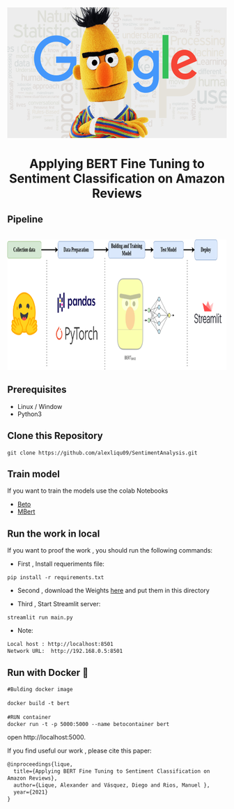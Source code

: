 <p>
  <center>
    <br>
    <img src="src/bert.png" width="1000px" height="300px">
    </br>
    </center>
</p>

<h1><center><b>Applying BERT Fine Tuning to Sentiment Classification on Amazon Reviews</b></center></h1>

<h2><b>Pipeline</b></h2>
<p>
<center>
    <br>
    <img src="src/pipeline.png" width="750px" height="300px">
    </br>
</center>
</p>


<h2><b>Prerequisites</b></h2>

* Linux / Window
* Python3
 

<h2><b>Clone this Repository</b></h2>

```
git clone https://github.com/alexliqu09/SentimentAnalysis.git
```

<h2><b>Train model</b></h2>

If you want to train the models use the colab Notebooks

- [Beto]()
- [MBert]()

<h2><b>Run the work in local</b></h2>

If you want to proof the work ,  you should run the following commands:

* First , Install requeriments file:

```
pip install -r requirements.txt
```

* Second , download the Weights [here]() and put them in this directory 

* Third , Start Streamlit server:
```
streamlit run main.py
```
* Note:
```
Local host : http://localhost:8501 
Network URL:  http://192.168.0.5:8501
```

<h2><b>Run with Docker 🐋</b></h2>


```
#Bulding docker image 

docker build -t bert

#RUN container
docker run -t -p 5000:5000 --name betocontainer bert
```
open http://localhost:5000.




If you find useful our work , please cite this paper:
```
@inproceedings{lique,
  title={Applying BERT Fine Tuning to Sentiment Classification on Amazon Reviews},
  author={Lique, Alexander and Vásquez, Diego and Rios, Manuel },
  year={2021}
}
```